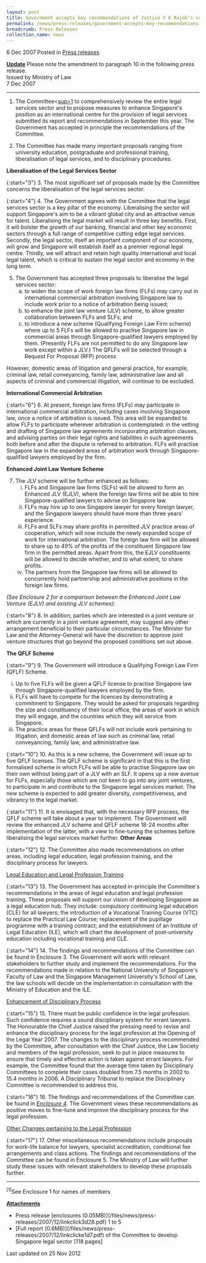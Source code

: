 ```yaml
---
layout: post
title: Government accepts key recommendations of Justice V K Rajah's committee on the comprehensive review of legal services sector
permalink: /news/press-releases/government-accepts-key-recommendations-of-justice-v-k-rajah-s-committee-on-the-comprehensive-review
breadcrumb: Press Releases
collection_name: news
---
```


6 Dec 2007 Posted in [Press releases](/news/press-releases)

**<u>Update</u>**
Please note the amendment to paragraph 10 in the following press release.  
Issued by Ministry of Law  
7 Dec 2007  

---

1. The Committee<<a href="#enclosure">sup>1</sup></a>  to comprehensively review the entire legal services sector and to propose measures to enhance Singapore's position as an international centre for the provision of legal services submitted its report and recommendations in September this year. The Government has accepted in principle the recommendations of the Committee.
 

2. The Committee has made many important proposals ranging from university education, postgraduate and professional training, liberalisation of legal services, and to disciplinary procedures.

**Liberalisation of the Legal Services Sector**


{:start="3"}
3. The most significant set of proposals made by the Committee concerns the liberalisation of the legal services sector.
 
{:start="4"}
4. The Government agrees with the Committee that the legal services sector is a key pillar of the economy. Liberalising the sector will support Singapore's aim to be a vibrant global city and an attractive venue for talent. Liberalising the legal market will result in three key benefits. First, it will bolster the growth of our banking, financial and other key economic sectors through a full range of competitive cutting edge legal services. Secondly, the legal sector, itself an important component of our economy, will grow and Singapore will establish itself as a premier regional legal centre. Thirdly, we will attract and retain high quality international and local legal talent, which is critical to sustain the legal sector and economy in the long term.
 
<ol start="5">
<li>The Government has accepted three proposals to liberalise the legal services sector: 

 
<ol style="list-style-type: lower-alpha">
<li>to widen the scope of work foreign law firms (FLFs) may carry out in international commercial arbitration involving Singapore law to include work prior to a notice of arbitration being issued;</li>

<li>to enhance the joint law venture (JLV) scheme, to allow greater collaboration between FLFs and SLFs; and</li>

<li>to introduce a new scheme (Qualifying Foreign Law Firm scheme) where up to 5 FLFs will be allowed to practise Singapore law in commercial areas through Singapore-qualified lawyers employed by them. (Presently FLFs are not permitted to do any Singapore law work except within a JLV.) The QFLFs will be selected through a Request For Proposal (RFP) process</li>
</ol>
</li>
</ol>

However, domestic areas of litigation and general practice, for example, criminal law, retail conveyancing, family law, administrative law and all aspects of criminal and commercial litigation, will continue to be excluded.

**International Commercial Arbitration**

{:start="6"}
6. At present, foreign law firms (FLFs) may participate in international commercial arbitration, including cases involving Singapore law, once a notice of arbitration is issued. This area will be expanded to allow FLFs to participate wherever arbitration is contemplated: in the vetting and drafting of Singapore law agreements incorporating arbitration clauses, and advising parties on their legal rights and liabilities in such agreements both before and after the dispute is referred to arbitration. FLFs will practise Singapore law in the expanded areas of arbitration work through Singapore-qualified lawyers employed by the firm.

**Enhanced Joint Law Venture Scheme**

<ol start="7">
<li>The JLV scheme will be further enhanced as follows:

<ol style="list-style-type: lower-roman">

<li>FLFs and Singapore law firms (SLFs) will be allowed to form an Enhanced JLV (EJLV), where the foreign law firms will be able to hire Singapore-qualified lawyers to advise on Singapore law.</li>

<li> FLFs may hire up to one Singapore lawyer for every foreign lawyer, and the Singapore lawyers should have more than three years' experience.</li>

<li>FLFs and SLFs may share profits in permitted JLV practice areas of cooperation, which will now include the newly expanded scope of work for international arbitration. The foreign law firm will be allowed to share up to 49% of the profits of the constituent Singapore law firm in the permitted areas. Apart from this, the EJLV constituents will be allowed to decide whether, and to what extent, to share profits.</li>

<li>The partners from the Singapore law firms will be allowed to concurrently hold partnership and administrative positions in the foreign law firms.</li>

</ol>


</li>
</ol>

*(See Enclosure 2 for a comparison between the Enhanced Joint Law Venture (EJLV) and existing JLV schemes):*

{:start="8"}
8. In addition, parties which are interested in a joint venture or which are currently in a joint venture agreement, may suggest any other arrangement beneficial to their particular circumstances. The Minister for Law and the Attorney-General will have the discretion to approve joint venture structures that go beyond the proposed conditions set out above.


**The QFLF Scheme** 

{:start="9"}
9. The Government will introduce a Qualifying Foreign Law Firm (QFLF) Scheme.

<ol style="list-style-type: lower-roman">
<li>Up to five FLFs will be given a QFLF license to practise Singapore law through Singapore-qualified lawyers employed by the firm.</li>

<li>FLFs will have to compete for the licences by demonstrating a commitment to Singapore. They would be asked for proposals regarding the size and constituency of their local office, the areas of work in which they will engage, and the countries which they will service from Singapore. </li>

<li>The practice areas for these QFLFs will not include work pertaining to litigation, and domestic areas of law such as criminal law, retail conveyancing, family law, and administrative law.</li>
</ol>

{:start="10"}
10. As this is a new scheme, the Government will issue up to five QFLF licenses. The QFLF scheme is significant in that this is the first formalised scheme in which FLFs will be able to practise Singapore law on their own without being part of a JLV with an SLF. It opens up a new avenue for FLFs, especially those which are not keen to go into any joint ventures, to participate in and contribute to the Singapore legal services market. The new scheme is expected to add greater diversity, competitiveness, and vibrancy to the legal market.


{:start="11"}
11. It is envisaged that, with the necessary RFP process, the QFLF scheme will take about a year to implement. The Government will review the enhanced JLV scheme and QFLF scheme 18-24 months after implementation of the latter, with a view to fine-tuning the schemes before liberalising the legal services market further. **Other Areas**


{:start="12"}
12. The Committee also made recommendations on other areas, including legal education, legal profession training, and the disciplinary process for lawyers.

<u>Legal Education and Legal Profession Training</u>

{:start="13"}
13. The Government has accepted in-principle the Committee's recommendations in the areas of legal education and legal profession training. These proposals will support our vision of developing Singapore as a legal education hub. They include: compulsory continuing legal education (CLE) for all lawyers; the introduction of a Vocational Training Course (VTC) to replace the Practical Law Course; replacement of the pupillage programme with a training contract; and the establishment of an Institute of Legal Education (ILE), which will chart the development of post-university education including vocational training and CLE.

{:start="14"}
14. The findings and recommendations of the Committee can be found in Enclosure 3. The Government will work with relevant stakeholders to further study and implement the recommendations. For the recommendations made in relation to the National University of Singapore's Faculty of Law and the Singapore Management University's School of Law, the law schools will decide on the implementation in consultation with the Ministry of Education and the ILE.



<u>Enhancement of Disciplinary Process</u>

{:start="15"}
15. There must be public confidence in the legal profession. Such confidence requires a sound disciplinary system for errant lawyers. The Honourable the Chief Justice raised the pressing need to revise and enhance the disciplinary process for the legal profession at the Opening of the Legal Year 2007. The changes to the disciplinary process recommended by the Committee, after consultation with the Chief Justice, the Law Society and members of the legal profession, seek to put in place measures to ensure that timely and effective action is taken against errant lawyers. For example, the Committee found that the average time taken by Disciplinary Committees to complete their cases doubled from 7.5 months in 2002 to 15.4 months in 2006. A Disciplinary Tribunal to replace the Disciplinary Committee is recommended to address this.
 
{:start="16"}
16. The findings and recommendations of the Committee can be found in *<u>Enclosure 4</u>*. The Government views these recommendations as positive moves to fine-tune and improve the disciplinary process for the legal profession.


<u>Other Changes pertaining to the Legal Profession</u>

{:start="17"}
17. Other miscellaneous recommendations include proposals for work-life balance for lawyers, specialist accreditation, conditional fee arrangements and class actions. The findings and recommendations of the Committee can be found in Enclosure 5. The Ministry of Law will further study these issues with relevant stakeholders to develop these proposals further.

---

<p id="enclosure"><sup>[1]</sup>See Enclosure 1 for names of members</p>

**<u>Attachments</u>**

<ul>
<li>Press release [enclosures (0.05MB)](/files/news/press-releases/2007/12/linkclick3d28.pdf) 1 to 5</li>
<li>[Full report (0.6MB)](/files/news/press-releases/2007/12/linkclicke1d7.pdf) of the Committee to develop Singapore legal sector [118 pages]</li>
</ul>




<p class="right-side-updated">Last updated on 25 Nov 2012</p>

